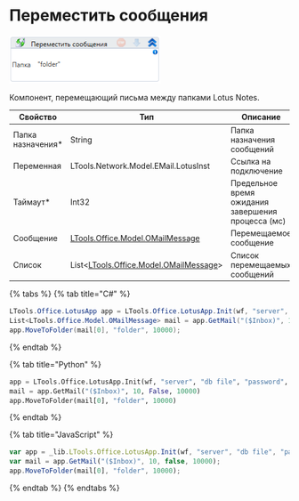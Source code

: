 # Переместить сообщения

![](<../../../../.gitbook/assets/image (401).png>)

Компонент, перемещающий письма между папками Lotus Notes.

| Свойство           | Тип                                                                    | Описание                                           |
| ------------------ | ---------------------------------------------------------------------- | -------------------------------------------------- |
| Папка назначения\* | String                                                                 | Папка назначения сообщений                         |
| Переменная         | LTools.Network.Model.EMail.LotusInst                                   | Ссылка на подключение                              |
| Таймаут\*          | Int32                                                                  | Предельное время ожидания завершения процесса (мс) |
| Сообщение          | [LTools.Office.Model.OMailMessage](../datatypes/omailmessage.md)       | Перемещаемое сообщение                             |
| Список             | List<[LTools.Office.Model.OMailMessage](../datatypes/omailmessage.md)> | Список перемещаемых сообщений                      |

{% tabs %}
{% tab title="C#" %}
```csharp
LTools.Office.LotusApp app = LTools.Office.LotusApp.Init(wf, "server", "db file", "password", 10000);
List<LTools.Office.Model.OMailMessage> mail = app.GetMail("($Inbox)", 10, false, 10000);
app.MoveToFolder(mail[0], "folder", 10000);
```
{% endtab %}

{% tab title="Python" %}
```python
app = LTools.Office.LotusApp.Init(wf, "server", "db file", "password", 10000)
mail = app.GetMail("($Inbox)", 10, False, 10000)
app.MoveToFolder(mail[0], "folder", 10000)
```
{% endtab %}

{% tab title="JavaScript" %}
```javascript
var app = _lib.LTools.Office.LotusApp.Init(wf, "server", "db file", "password", 10000);
var mail = app.GetMail("($Inbox)", 10, false, 10000);
app.MoveToFolder(mail[0], "folder", 10000);
```
{% endtab %}
{% endtabs %}
